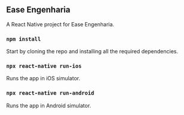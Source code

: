 ## Ease Engenharia

A React Native project for Ease Engenharia.

### `npm install`

Start by cloning the repo and installing all the required dependencies.

### `npx react-native run-ios`

Runs the app in iOS simulator.

### `npx react-native run-android`

Runs the app in Android simulator.
